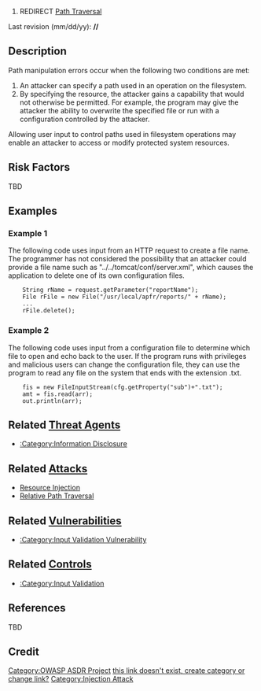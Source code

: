 1.  REDIRECT [Path Traversal](Path_Traversal "wikilink")



Last revision (mm/dd/yy): **//**

## Description

Path manipulation errors occur when the following two conditions are
met:

1.  An attacker can specify a path used in an operation on the
    filesystem.
2.  By specifying the resource, the attacker gains a capability that
    would not otherwise be permitted. For example, the program may give
    the attacker the ability to overwrite the specified file or run with
    a configuration controlled by the attacker.

Allowing user input to control paths used in filesystem operations may
enable an attacker to access or modify protected system resources.

## Risk Factors

TBD

## Examples

### Example 1

The following code uses input from an HTTP request to create a file
name. The programmer has not considered the possibility that an attacker
could provide a file name such as "../../tomcat/conf/server.xml", which
causes the application to delete one of its own configuration files.

```
    String rName = request.getParameter("reportName");
    File rFile = new File("/usr/local/apfr/reports/" + rName);
    ...
    rFile.delete();
```

### Example 2

The following code uses input from a configuration file to determine
which file to open and echo back to the user. If the program runs with
privileges and malicious users can change the configuration file, they
can use the program to read any file on the system that ends with the
extension .txt.

```
    fis = new FileInputStream(cfg.getProperty("sub")+".txt");
    amt = fis.read(arr);
    out.println(arr);
```

## Related [Threat Agents](Threat_Agents "wikilink")

  - [:Category:Information
    Disclosure](:Category:Information_Disclosure "wikilink")

## Related [Attacks](Attacks "wikilink")

  - [Resource Injection](Resource_Injection "wikilink")
  - [Relative Path Traversal](Relative_Path_Traversal "wikilink")

## Related [Vulnerabilities](Vulnerabilities "wikilink")

  - [:Category:Input Validation
    Vulnerability](:Category:Input_Validation_Vulnerability "wikilink")

## Related [Controls](Controls "wikilink")

  - [:Category:Input Validation](:Category:Input_Validation "wikilink")

## References

TBD

## Credit

[Category:OWASP ASDR Project](Category:OWASP_ASDR_Project "wikilink")
[this link doesn't exist, create category or change
link?](Category:FIXME "wikilink") [Category:Injection
Attack](Category:Injection_Attack "wikilink")